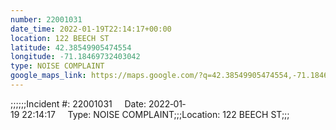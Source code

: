 ```yaml
---
number: 22001031
date_time: 2022-01-19T22:14:17+00:00
location: 122 BEECH ST
latitude: 42.38549905474554
longitude: -71.18469732403042
type: NOISE COMPLAINT
google_maps_link: https://maps.google.com/?q=42.38549905474554,-71.18469732403042
---
```


;;;;;;Incident #: 22001031     Date: 2022‐01‐19 22:14:17     Type: NOISE COMPLAINT;;;Location: 122 BEECH ST;;;
